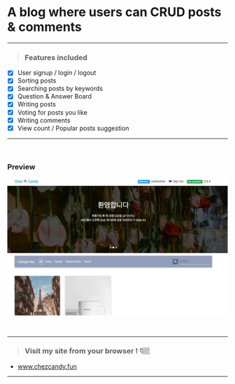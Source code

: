 # A blog where users can CRUD posts & comments

---

> ### Features included

- [x] User signup / login / logout
- [x] Sorting posts
- [x] Searching posts by keywords
- [x] Question & Answer Board
- [x] Writing posts 
- [x] Voting for posts you like
- [x] Writing comments
- [x] View count / Popular posts suggestion

---

<br>

### Preview

![screenshot](static_in_env/img/chezcandy.png)

<br>

---

> ### Visit my site from your browser ! 👇🏼

- www.chezcandy.fun

---
